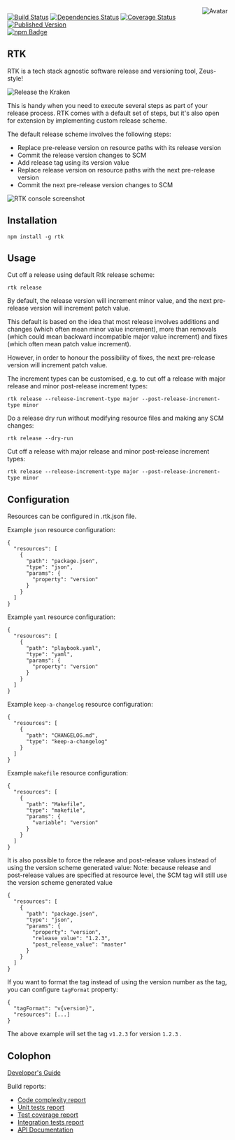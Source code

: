 <img align="right" src="https://raw.github.com/cliffano/rtk/master/avatar.jpg" alt="Avatar"/>

[![Build Status](https://img.shields.io/travis/cliffano/rtk.svg)](http://travis-ci.org/cliffano/rtk)
[![Dependencies Status](https://img.shields.io/david/cliffano/rtk.svg)](http://david-dm.org/cliffano/rtk)
[![Coverage Status](https://img.shields.io/coveralls/cliffano/rtk.svg)](https://coveralls.io/r/cliffano/rtk?branch=master)
[![Published Version](https://img.shields.io/npm/v/rtk.svg)](http://www.npmjs.com/package/rtk)
<br/>
[![npm Badge](https://nodei.co/npm/rtk.png)](http://npmjs.org/package/rtk)

RTK
---

RTK is a tech stack agnostic software release and versioning tool, Zeus-style!

![Release the Kraken](https://raw.github.com/cliffano/rtk/master/release-the-kraken.jpg "Release the Kraken!")

This is handy when you need to execute several steps as part of your release process. RTK comes with a default set of steps, but it's also open for extension by implementing custom release scheme.

The default release scheme involves the following steps:

* Replace pre-release version on resource paths with its release version
* Commit the release version changes to SCM
* Add release tag using its version value
* Replace release version on resource paths with the next pre-release version
* Commit the next pre-release version changes to SCM

![RTK console screenshot](https://raw.github.com/cliffano/rtk/master/screenshots/console.jpg "RTK console screenshot")

Installation
------------

    npm install -g rtk

Usage
-----

Cut off a release using default Rtk release scheme:

    rtk release

By default, the release version will increment minor value, and the next pre-release version will increment patch value.

This default is based on the idea that most release involves additions and changes (which often mean minor value increment), more than removals (which could mean backward incompatible major value increment) and fixes (which often mean patch value increment).

However, in order to honour the possibility of fixes, the next pre-release version will increment patch value.

The increment types can be customised, e.g. to cut off a release with major release and minor post-release increment types:

    rtk release --release-increment-type major --post-release-increment-type minor

Do a release dry run without modifying resource files and making any SCM changes:

    rtk release --dry-run

Cut off a release with major release and minor post-release increment types:

    rtk release --release-increment-type major --post-release-increment-type minor

Configuration
-------------

Resources can be configured in .rtk.json file.

Example `json` resource configuration:

    {
      "resources": [
        {
          "path": "package.json",
          "type": "json",
          "params": {
            "property": "version"
          }
        }
      ]
    }

Example `yaml` resource configuration:

    {
      "resources": [
        {
          "path": "playbook.yaml",
          "type": "yaml",
          "params": {
            "property": "version"
          }
        }
      ]
    }

Example `keep-a-changelog` resource configuration:

    {
      "resources": [
        {
          "path": "CHANGELOG.md",
          "type": "keep-a-changelog"
        }
      ]
    }

Example `makefile` resource configuration:

    {
      "resources": [
        {
          "path": "Makefile",
          "type": "makefile",
          "params": {
            "variable": "version"
          }
        }
      ]
    }

It is also possible to force the release and post-release values instead of using the version scheme generated value:
Note: because release and post-release values are specified at resource level, the SCM tag will still use the version scheme generated value

    {
      "resources": [
        {
          "path": "package.json",
          "type": "json",
          "params": {
            "property": "version",
            "release_value": "1.2.3",
            "post_release_value": "master"
          }
        }
      ]
    }

If you want to format the tag instead of using the version number as the tag, you can configure `tagFormat` property:

    {
      "tagFormat": "v{version}",
      "resources": [...]
    }

The above example will set the tag `v1.2.3` for version `1.2.3` .

Colophon
--------

[Developer's Guide](http://cliffano.github.io/developers_guide.html#nodejs)

Build reports:

* [Code complexity report](http://cliffano.github.io/rtk/complexity/plato/index.html)
* [Unit tests report](http://cliffano.github.io/rtk/test/buster.out)
* [Test coverage report](http://cliffano.github.io/rtk/coverage/buster-istanbul/lcov-report/lib/index.html)
* [Integration tests report](http://cliffano.github.io/rtk/test-integration/cmdt.out)
* [API Documentation](http://cliffano.github.io/rtk/doc/dox-foundation/index.html)
